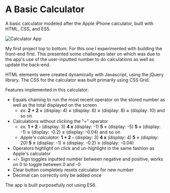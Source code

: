 # A Basic Calculator
A basic calculator modeled after the Apple iPhone calculator, built with HTML, CSS, and ES5.

![Calculator App](https://ibb.co/vXk4C4H)

My first project top to bottom.
For this one I experimented with building the front-end first. 
This presented some challenges later on which was due to the app's use of the user-inputted number
to do calculations as well as update the back-end. 

HTML elements were created dynamically with Javascript, using the jQuery library.
The CSS for the calculator was built primarily using CSS Grid.

Features implemented in this calculator:
* Equals chaining to run the most recent operator on the stored number as well as the total displayed on the screen
  * *ex.* **2 + 2 =** (display: 4) **=** (display: 6) **=** (display: 8) **=** (display: 10) and so on
* Calculations without clicking the "=" operator
  * *ex.* **1 + 2 -** (display: 3) **4 x** (display: -1) **5 ÷** (display: -5) **5 =** (display: -1) **=** (display: -0.2) **=** (display: -0.04) and so on
  * *Apple's calculator:* **1 + 2 -** (display: 3) **4 x** _(display: 4)_ **5 ÷** _(display: 20)_ **5 =** (display: -1) **=** (display: -0.2) **=** (display: -0.04)
* Operators highlight on click and un-highlight in the same fashion as Apple's calculator
* +/- Sign toggles inputted number between negative and positive, works on 0 to toggle between 0 and -0
* Clear button completely resets calculator for new number
* Decimal can correctly only be added once

The app is built purposefully not using ES6.
